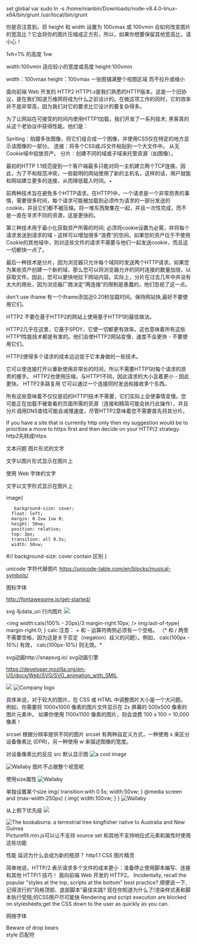 
set global var
sudo ln -s /home/nianbin/Downloads/node-v8.4.0-linux-x64/bin/grunt /usr/local/bin/grunt

你是否注意到，将 height 和 width 设置为 100vmax 或 100vmin 会如何改变图片的宽高比？它会将你的图片压缩成正方形，所以，如果你想要保留其他宽高比，请小心！

1vh=1% 的高度
1vw

width:100vmin   适应较小的宽度或高度
height:100vmin


width：100vmax
height：100vmax  一张图铺满整个视图区域 而不拉升或缩小


面向前端 Web 开发的 HTTP2 
HTTP1.x是我们熟悉的HTTP版本。这是一个旧协议，是在我们知道万维网将成为什么之前设计的。在做这项工作的同时，它的效率并不是非常高，因为我们对它的要求比它设计的要复杂得多。

为了让网站在可接受的时间内使用HTTP1加载，我们开发了一系列技术; 黑客真的 从这个老协议中获得性能。他们是：

Spriting：拍摄多张图像，将它们组合成一个图像，并使用CSS仅在特定的地方显示该图像的一部分。
连接：将多个CSS或JS文件粘贴到一个大文件中。
从无Cookie域中投放资产。
分片：创建不同的域或子域来托管资源（如图像）。

最初的HTTP 1.1规范提到一个客户端最多只能对同一主机建立两个TCP连接。因此，为了不和规范冲突，一些聪明的网站使用了新的主机名，这样的话，用户就能和网站建立更多的连接，从而降低载入时间。+




前两种技术旨在避免多个HTTP请求。在HTTP1中，一个请求是一个非常昂贵的事情，需要很多时间，每个请求可能被加载到必须作为请求的一部分发送的cookie，并且它们都不被压缩。将一堆东西聚集在一起，并且一次性完成，而不是一直在寻求不同的资源，这是更快的。

第三种技术用于最小化获取资产所需的时间; 必须将cookie设置为必需，并将每个请求发送到请求的域 - 这样可以增加很多“浪费”的空间。如果您的资产位于不使用Cookie的其他域中，则对这些文件的请求不需要与他们一起发送cookie，而且这一切都快一点了。

最后一种技术是分片，因为浏览器只允许每个域同时发送两个HTTP请求。如果您为某些资产创建一个新的域，那么您可以将浏览器允许的同时连接的数量加倍，以获取文件。因此，您可以更快地拉下网站内容。实际上，分片在过去几年中并没有太大的用处，因为浏览器厂商决定“两连接”的限制是愚蠢的，他们忽视了这一点。

don't use iframe
有一个iframe添加近0.20秒加载时间。保持网站快,最好不要使用它们。


HTTP2
不要在基于HTTP2的网站上使用基于HTTP1的最佳做法。

HTTP2几乎在这里，它基于SPDY，它使一切都更有效率。这也意味着所有这些HTTP1性能技术都是有害的。他们会使HTTP2网站变慢，速度不会更快 - 不要使用它们。

HTTP2使得多个请求的成本远远低于它本身做的一些技术。

它可以使连接打开以重新使用非常长的时间，所以不需要HTTP1对每个请求的昂贵的握手。
HTTP2也使用压缩，与HTTP1不同，因此请求的大小显着更小 - 因此更快。
HTTP2多路复用 它可以通过一个连接同时发送和接收多个东西。

所有这些意味着不仅仅是旧的HTTP1技术不需要，它们实际上会使事情变慢。您可能正在加载不被查看的页面所需的资源（连接和精简可能会执行此操作），并且分片调用DNS查找可能会减慢速度，尽管HTTP2意味着您不需要首先将其分片。
	

If you have a site that is currently http only then my suggestion would be to prioritize a move to https first and then decide on your HTTP/2 strategy.
http2先转成https

文本问题
图片形式的文字

文字以图片形式显示在图片上

使用 Web 字体的文字

文字以文字形式显示在图片上

image{

       background-size: cover;
      float: left;
      margin: 0 2vw 1vw 0;
      height: 50vw;
      position: relative;
      top: 3px;
      transition: all 0.5s;
      width: 50vw;
  #//  background-size: cover contain 区别
}

unicode 字符代替图片  https://unicode-table.com/en/blocks/musical-symbols/

图标字体
 
<script src="https://use.fontawesome.com/55c616542e.js"></script>
<i class="fa fa-camera-retro fa-lg"></i> 
http://fontawesome.io/get-started/

svg 与data_uri 行内图片
<img src="data:image/svg+xml;base64,base64编码的字符串xxxx">

<img width:cals(100% - 20px)/3
    margin-right:10px;
/>
img:last-of-type{
  margin-right:0;
}
calc
注意： + 和 - 运算符两侧必须有一个空格。 （* 和 / 两旁不需要空格，因为这是关于否定（negation）歧义的问题）。例如， calc(100px - 10%) 有效， calc(100px-10%) 则无效。*


svg动画http://snapsvg.io/  svg动画引擎

https://developer.mozilla.org/en-US/docs/Web/SVG/SVG_animation_with_SMIL

<img src="xx.svg" />

<picture>
   <source type="image/svg+xml" srcset="logo.svg" />
   <source type="image/webp" srcset="logo.webp" />
   <source type="image/png" srcset="logo.png" />
   <img src="logo.gif" alt="Company logo" />
</picture>

具体来说，对于较大的图片，在 CSS 或 HTML 中调整图片大小是一个大问题。 例如，你需要将 1000x1000 像素的图片文件显示在 2x 屏幕的 500x500 像素的图片元素中。 如果你使用 1100x1100 像素的图片，则会浪费 100 x 100 = 10,000 像素！

srcset 根据分辨率提供不同的图片
srcset 有两种自定义方式，一种使用 x 来区分设备像素比 (DPR)，另一种使用 w 来描述图像的宽度。

对设备像素比的反应  src 默认显示图
<img src="image_2x.jpg" srcset="image_2x.jpg 2x, image_1x.jpg 1x" alt="a cool image">

  <img src="small.jpg" srcset="small.jpg 500w, medium.jpg 1000w, large.jpg 1500w" alt="Wallaby" />
图片不占据整个视宽呢

使用size属性
  <img src="small.jpg" srcset="small.jpg 500w, medium.jpg 1000w, large.jpg 1500w" alt="Wallaby" sizes="50vw"/>

单独设置某个size
  img{
    transition:with 0.5s;
    width:50vw;
  }
  @media screen and (max-width:250px)
{
  img{
    width:100vw;
  }
}
  <img src="small.jpg" srcset="small.jpg 500w, medium.jpg 1000w, large.jpg 1500w" alt="Wallaby" sizes="(max-width:250px) 100vw,50vw"/>

从上倒下优先级 
<picture>
  <source srcset="kittens.webp" type="image/webp">
    <!-- <source srcset="kittens.jpeg" type="image/jgeg"> -->
    <img src="kittens.jpeg">
</picture>


<picture>
  <source
    media="(min-width: 1000px)"
    srcset="kookaburra_large_1x.jpg 1x, kookaburra_large_2x.jpg 2x">
  <source
    media="(min-width: 500px)"
    srcset="kookaburra_medium_1x.jpg 1x, kookaburra_medium_2x.jpg 2x">
  <img src="kookaburra_small.jpg"
    alt="The kookaburra: a terrestrial tree kingfisher native to Australia and New Guinea">
</picture>
Picturefill.min.js可以让不支持 source set 和其他不支持响应式元素和属性时使用这些功能


性能
延迟为什么会成为新的瓶颈？
http1.1 
 CSS 图片精灵
<style> 
.toolbtn {
  background:url(myfile.png); 
  display:inline-block;
  height:20px; 
  width:20px 
 } 


 #btn1 {background-position: -20px 0px}
#btn2 {background-position: -40px 0px}
 </style>




简单地说，HTTP/2 表示请求多个文件的成本更小：准备停止使用脚本编写、连接和其他 HTTP/1 技巧！
面向前端 Web 开发的 HTTP2。 
Incidentally, recall the popular "styles at the top, scripts at the bottom" best practice?
顺便说一下,记得流行的“风格顶部、底部脚本”最佳实践?
现在你知道为什么了!渲染样式表和脚本执行受阻;的CSS用户尽可能快
Rendering and script execution are blocked on stylesheets;get the CSS down to the user as quickly as you can.

网络字体 
  <link href='http://fonts.googleapis.com/css?family=Lobster' rel='stylesheet' type='text/css'>
  <div>Beware of drop bears</div>
style 匹配符
<style>
@import url(http://weloveiconfonts.com/api/?family=zocial)
[class*="zocial-"]:before{
  font-family:'zocial',sans-serif;
}

</style>